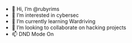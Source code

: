 - 👋 Hi, I’m @rubyrims
- 👀 I’m interested in cybersec
- 🌱 I’m currently learning Wardriving
- 💞️ I’m looking to collaborate on hacking projects
- 📫 DND Mode On

